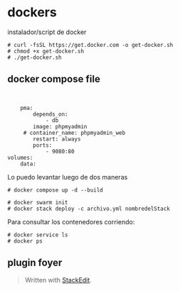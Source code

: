 
# dockers 
instalador/script de docker

```
# curl -fsSL https://get.docker.com -o get-docker.sh
# chmod +x get-docker.sh
# ./get-docker.sh
```

 ## docker compose file
```


    pma:
        depends_on:
            - db
        image: phpmyadmin
     # container_name: phpmyadmin_web
        restart: always
        ports:
            - 9080:80
volumes:
    data:

```
Lo puedo levantar luego de dos maneras
```
# docker compose up -d --build
```
```
# docker swarm init
# docker stack deploy -c archivo.yml nombredelStack
```
Para consultar  los contenedores corriendo:
```
# docker service ls
# docker ps
```
 ## plugin foyer



> Written with [StackEdit](https://stackedit.io/).
<!--stackedit_data:
eyJoaXN0b3J5IjpbLTk3NDQyMDEwNywtMTk3NDA4OTUxNF19
-->